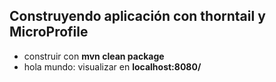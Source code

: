 ## Construyendo aplicación con thorntail y MicroProfile

- construir con **mvn clean package**
- hola mundo: visualizar en **localhost:8080/** 
